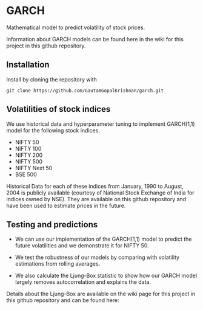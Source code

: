 # GARCH
Mathematical model to predict volatility of stock prices.

Information about GARCH models can be found here in the wiki for this project in this github repository.

## Installation
Install by cloning the repository with

    git clone https://github.com/GautamGopalKrishnan/garch.git

## Volatilities of stock indices
We use historical data and hyperparameter tuning to implement GARCH(1,1) model for the following stock indices.

- NIFTY 50
- NIFTY 100
- NIFTY 200
- NIFTY 500
- NIFTY Next 50
- BSE 500

Historical Data for each of these indices from January, 1990 to August, 2004 is publicly available (courtesy of National Stock Exchange of India for indices owned by NSE). They are available on this github repository and have been used to estimate prices in the future.

## Testing and predictions
- We can use our implementation of the GARCH(1,1) model to predict the future volatilities and we demonstrate it for NIFTY 50.

- We test the robustness of our models by comparing with volatility estimations from rolling averages.

- We also calculate the Ljung-Box statistic to show how our GARCH model largely removes autocorrelation and explains the data.

Details about the Ljung-Box are available on the wiki page for this project in this github repository and can be found here: 
